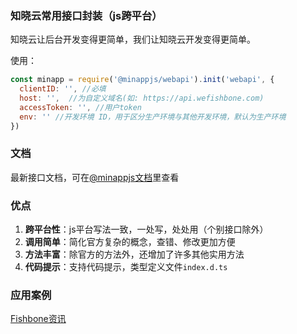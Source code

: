 <!--
 * @Author: your name
 * @Date: 2020-01-29 11:37:27
 * @LastEditTime: 2020-05-23 13:26:29
 * @LastEditors: Please set LastEditors
 * @Description: In User Settings Edit
 * @FilePath: /minapp-fetch/README.md
 -->

### 知晓云常用接口封装（js跨平台）    
   
知晓云让后台开发变得更简单，我们让知晓云开发变得更简单。  
  
  
使用：  
```js
const minapp = require('@minappjs/webapi').init('webapi', {
  clientID: '', //必填
  host: '',  //为自定义域名(如: https://api.wefishbone.com)
  accessToken: '', //用户token
  env: '' //开发环境 ID，用于区分生产环境与其他开发环境，默认为生产环境
})
```  
  
### 文档  
最新接口文档，可在[@minappjs文档](https://wefishbone.com/detail/5ec2781dc66ab4461293c8ea)里查看  
  
### 优点  
1. **跨平台性**：js平台写法一致，一处写，处处用（个别接口除外） 
2. **调用简单**：简化官方复杂的概念，查错、修改更加方便  
3. **方法丰富**：除官方的方法外，还增加了许多其他实用方法  
4. **代码提示**：支持代码提示，类型定义文件`index.d.ts`  
  

### 应用案例    
[Fishbone资讯](https://wefishbone.com)
  
  